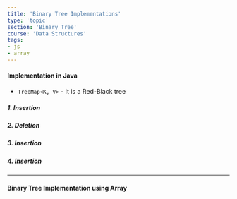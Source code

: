 ```yaml
---
title: 'Binary Tree Implementations'
type: 'topic'
section: 'Binary Tree'
course: 'Data Structures'
tags:
- js
- array
---
```

#### Implementation in Java
- `TreeMap<K, V>` - It is a Red-Black tree

##### 1. Insertion
##### 2. Deletion
##### 3. Insertion
##### 4. Insertion


---
#### Binary Tree Implementation using Array


